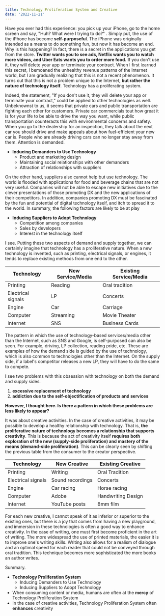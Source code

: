 ```yaml
---
title: Technology Proliferation System and Creative
date: '2022-11-21'
---
```


Have you ever had this experience: you pick up your iPhone, go to the home screen and say, "Huh? What were I trying to do?" . Simply put, the use of the iPhone has become **self-purposeful**. The iPhone was originally intended as a means to do something fun, but now it has become an end. Why is this happening? In fact, there is a secret in the applications you get from the store. **Twitter wants you to see ads, Netflix wants you to watch more videos, and Uber Eats wants you to order more food.** If you don't use it, they will delete your app or terminate your contract. When I first learned this secret, I bemoaned the unhealthy revenue patterns of the Internet world, but I am gradually realizing that this is not a recent phenomenon. It turns out that this is not a problem unique to the Internet, **but rather the nature of technology itself**. Technology has a proliferating system.

Indeed, the statement, "If you don't use it, they will delete your app or terminate your contract," could be applied to other technologies as well. Unbeknownst to us, it seems that private cars and public transportation are fighting each other for customers. Private car commercials tout how great it is for your life to be able to drive the way you want, while public transportation counteracts this with environmental concerns and safety. When you go to the dealership for an inspection, they talk about the next car you should drive and make appeals about how fuel-efficient your new car is. People who are already driving cars can no longer stay away from them. Attention is demanded.

- **Inducing Demanders to Use Technology**
  - Product and marketing design
  - Maintaining social relationships with other demanders
  - Attraction of relationships with suppliers

On the other hand, suppliers also cannot help but use technology. The world is flooded with applications for food and beverage chains that are not very useful. Companies will not be able to escape new initiatives due to the clever presentations of those promoting DX and the new applications of their competitors. In addition, companies promoting DX must be fascinated by the fun and potential of digital technology itself, and itch to spread it to the world. In summary, the following factors are likely to be at play

- **Inducing Suppliers to Adopt Technology**
  - Competition among companies
  - Sales by developers
  - Interest in the technology itself

I see. Putting these two aspects of demand and supply together, we can certainly imagine that technology has a proliferative nature. When a new technology is invented, such as printing, electrical signals, or engines, it tends to replace existing methods from one end to the other.

| Technology         | New Service/Media | Existing Service/Media |
| ------------------ | ----------------- | ---------------------- |
| Printing           | Reading           | Oral tradition         |
| Electrical signals | LP                | Concerts               |
| Engine             | Car               | Carriage               |
| Computer           | Streaming         | Movie Theater          |
| Internet           | SNS               | Business Cards         |

The pattern in which the use of technology-based services/media other than the Internet, such as SNS and Google, is self-purposed can also be seen. For example, driving, LP collection, reading pride, etc. These are examples of how the demand side is guided by the use of technology, which is also common to technologies other than the Internet. On the supply side, if a label's competitor releases a new LP, they will have to do the same to compete.

I see two problems with this obsession with technology on both the demand and supply sides.

1. **excessive replacement of technology**
2. **addiction due to the self-objectification of products and services**

**However, I thought here. Is there a pattern in which these problems are less likely to appear?**

It was about creative activities. In the case of creative activities, it may be possible to develop a healthy relationship with technology. That is, **the proliferative nature of technology becomes a relationship that supports creativity**. This is because the act of creativity itself **requires both exploration of the new (supply-side proliferation) and mastery of the means (demand-side proliferation)**. This can be clearly seen by shifting the previous table from the consumer to the creator perspective.

| Technology         | New Creative     | Existing Creative  |
| ------------------ | ---------------- | ------------------ |
| Printing           | Writing          | Oral Tradition     |
| Electrical signals | Sound recordings | Concerts           |
| Engine             | Car racing       | Horse racing       |
| Computer           | Adobe            | Handwriting Design |
| Internet           | YouTube posts    | 8mm film           |

For each new creative, I cannot speak of it as inferior or superior to the existing ones, but there is a joy that comes from having a new playground, and immersion in these technologies is often a good way to enhance creativity. In the case of writing, one must first become proficient in the art of writing. The more widespread the use of printed materials, the easier it is to improve one's writing skills. Writing also allows for a realism of dialogue and an optimal speed for each reader that could not be conveyed through oral tradition. This technique becomes more sophisticated the more books an author writes.

Summary.

- **Technology Proliferation System**
  - Inducing Demanders to Use Technology
  - Inducing Suppliers to Adopt Technology
- When consuming content or media, humans are often at the **mercy** of Technology Proliferation System
- In the case of creative activities, Technology Proliferation System often **enhances** creativity
